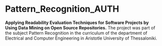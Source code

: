 # Pattern_Recognition_AUTH
**Applying Readability Evaluation Techniques for Software Projects by Using Data Mining on Open Source Repositories.**
The project was part of the subject Pattern Recognition in the curriculum of the department of Electrical and Computer Engineering in Aristotle University of Thessaloniki.
